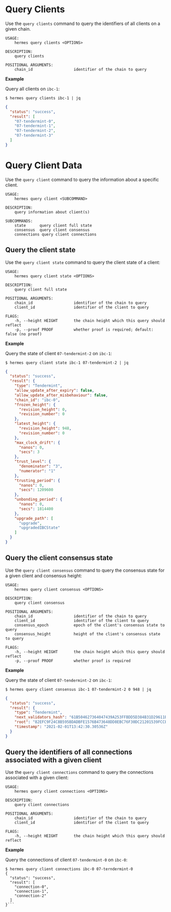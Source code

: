 # Query Clients
Use the `query clients` command to query the identifiers of all clients on a given chain.

```shell
USAGE:
    hermes query clients <OPTIONS>

DESCRIPTION:
    query clients

POSITIONAL ARGUMENTS:
    chain_id                  identifier of the chain to query
```

__Example__

Query all clients on `ibc-1`:

```shell
$ hermes query clients ibc-1 | jq
```

```json
{
  "status": "success",
  "result": [
    "07-tendermint-0",
    "07-tendermint-1",
    "07-tendermint-2",
    "07-tendermint-3"
  ]
}
```

# Query Client Data
Use the `query client` command to query the information about a specific client.

```shell
USAGE:
    hermes query client <SUBCOMMAND>

DESCRIPTION:
    query information about client(s)

SUBCOMMANDS:
    state      query client full state
    consensus  query client consensus
    connections query client connections
```

## Query the client state
Use the `query client state` command to query the client state of a client:

```shell
USAGE:
    hermes query client state <OPTIONS>

DESCRIPTION:
    query client full state

POSITIONAL ARGUMENTS:
    chain_id                  identifier of the chain to query
    client_id                 identifier of the client to query

FLAGS:
    -h, --height HEIGHT       the chain height which this query should reflect
    -p, --proof PROOF         whether proof is required; default: false (no proof)
```

__Example__

Query the state of client `07-tendermint-2` on `ibc-1`:

```shell
$ hermes query client state ibc-1 07-tendermint-2 | jq
```

```json
{
  "status": "success",
  "result": {
    "type": "Tendermint",
    "allow_update_after_expiry": false,
    "allow_update_after_misbehaviour": false,
    "chain_id": "ibc-0",
    "frozen_height": {
      "revision_height": 0,
      "revision_number": 0
    },
    "latest_height": {
      "revision_height": 948,
      "revision_number": 0
    },
    "max_clock_drift": {
      "nanos": 0,
      "secs": 3
    },
    "trust_level": {
      "denominator": "3",
      "numerator": "1"
    },
    "trusting_period": {
      "nanos": 0,
      "secs": 1209600
    },
    "unbonding_period": {
      "nanos": 0,
      "secs": 1814400
    },
    "upgrade_path": [
      "upgrade",
      "upgradedIBCState"
    ]
  }
}
```

## Query the client consensus state
Use the `query client consensus` command to query the consensus state for a given client and consensus height:

```shell
USAGE:
    hermes query client consensus <OPTIONS>

DESCRIPTION:
    query client consensus

POSITIONAL ARGUMENTS:
    chain_id                  identifier of the chain to query
    client_id                 identifier of the client to query
    consensus_epoch           epoch of the client's consensus state to query
    consensus_height          height of the client's consensus state to query

FLAGS:
    -h, --height HEIGHT       the chain height which this query should reflect
    -p, --proof PROOF         whether proof is required
```

__Example__

Query the state of client `07-tendermint-2` on `ibc-1`:

```shell
$ hermes query client consensus ibc-1 07-tendermint-2 0 948 | jq
```

```json
{
  "status": "success",
  "result": {
    "type": "Tendermint",
    "next_validators_hash": "61B504627364047439A253FFBDD5D384B31D29611BD4B2ABA2636C232ABADA33",
    "root": "82EFC9F24C8B595BDADBFE1576B473648DD8EBC76F30DC21201539FCCE15A9F8",
    "timestamp": "2021-02-01T13:42:30.30536Z"
  }
}
```

## Query the identifiers of all connections associated with a given client 
Use the `query client connections` command to query the connections associated with a given client:

```shell
USAGE:
    hermes query client connections <OPTIONS>

DESCRIPTION:
    query client connections

POSITIONAL ARGUMENTS:
    chain_id                  identifier of the chain to query
    client_id                 identifier of the client to query

FLAGS:
    -h, --height HEIGHT       the chain height which this query should reflect
```

__Example__

Query the connections of client `07-tendermint-0` on `ibc-0`:

```shell
$ hermes query client connections ibc-0 07-terndermint-0
{
  "status": "success",
  "result": [
    "connection-0",
    "connection-1",
    "connection-2"
  ]
}```
